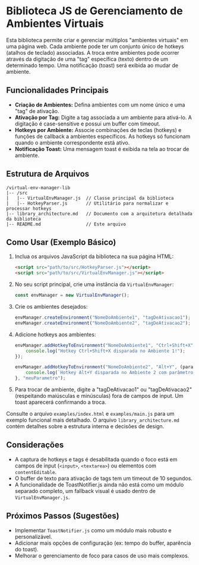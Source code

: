 # Biblioteca JS de Gerenciamento de Ambientes Virtuais

Esta biblioteca permite criar e gerenciar múltiplos "ambientes virtuais" em uma página web. Cada ambiente pode ter um conjunto único de hotkeys (atalhos de teclado) associadas. A troca entre ambientes pode ocorrer através da digitação de uma "tag" específica (texto) dentro de um determinado tempo. Uma notificação (toast) será exibida ao mudar de ambiente.

## Funcionalidades Principais

*   **Criação de Ambientes:** Defina ambientes com um nome único e uma "tag" de ativação.
*   **Ativação por Tag:** Digite a tag associada a um ambiente para ativá-lo. A digitação é case-sensitive e possui um buffer com timeout.
*   **Hotkeys por Ambiente:** Associe combinações de teclas (hotkeys) e funções de callback a ambientes específicos. As hotkeys só funcionam quando o ambiente correspondente está ativo.
*   **Notificação Toast:** Uma mensagem toast é exibida na tela ao trocar de ambiente.

## Estrutura de Arquivos

```
/virtual-env-manager-lib
|-- /src
|   |-- VirtualEnvManager.js  // Classe principal da biblioteca
|   |-- HotkeyParser.js       // Utilitário para normalizar e processar hotkeys
|-- library_architecture.md   // Documento com a arquitetura detalhada da biblioteca
|-- README.md                 // Este arquivo
```

## Como Usar (Exemplo Básico)

1.  Inclua os arquivos JavaScript da biblioteca na sua página HTML:
    ```html
    <script src="path/to/src/HotkeyParser.js"></script>
    <script src="path/to/src/VirtualEnvManager.js"></script>
    ```

2.  No seu script principal, crie uma instância da `VirtualEnvManager`:
    ```javascript
    const envManager = new VirtualEnvManager();
    ```

3.  Crie os ambientes desejados:
    ```javascript
    envManager.createEnvironment("NomeDoAmbiente1", "tagDeAtivacao1");
    envManager.createEnvironment("NomeDoAmbiente2", "tagDeAtivacao2");
    ```

4.  Adicione hotkeys aos ambientes:
    ```javascript
    envManager.addHotkeyToEnvironment("NomeDoAmbiente1", "Ctrl+Shift+X", () => {
        console.log("Hotkey Ctrl+Shift+X disparada no Ambiente 1!");
    });

    envManager.addHotkeyToEnvironment("NomeDoAmbiente2", "Alt+Y", (param) => {
        console.log(`Hotkey Alt+Y disparada no Ambiente 2 com parâmetro: ${param}`);
    }, "meuParametro");
    ```

5.  Para trocar de ambiente, digite a "tagDeAtivacao1" ou "tagDeAtivacao2" (respeitando maiúsculas e minúsculas) fora de campos de input. Um toast aparecerá confirmando a troca.

Consulte o arquivo `examples/index.html` e `examples/main.js` para um exemplo funcional mais detalhado.
O arquivo `library_architecture.md` contém detalhes sobre a estrutura interna e decisões de design.

## Considerações

*   A captura de hotkeys e tags é desabilitada quando o foco está em campos de input (`<input>`, `<textarea>`) ou elementos com `contentEditable`.
*   O buffer de texto para ativação de tags tem um timeout de 10 segundos.
*   A funcionalidade de ToastNotifier.js ainda não está como um módulo separado completo, um fallback visual é usado dentro de `VirtualEnvManager.js`.

## Próximos Passos (Sugestões)

*   Implementar `ToastNotifier.js` como um módulo mais robusto e personalizável.
*   Adicionar mais opções de configuração (ex: tempo do buffer, aparência do toast).
*   Melhorar o gerenciamento de foco para casos de uso mais complexos.


